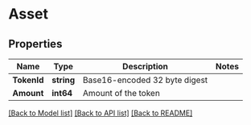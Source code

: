 # Asset

## Properties

Name | Type | Description | Notes
------------ | ------------- | ------------- | -------------
**TokenId** | **string** | Base16-encoded 32 byte digest | 
**Amount** | **int64** | Amount of the token | 

[[Back to Model list]](../README.md#documentation-for-models) [[Back to API list]](../README.md#documentation-for-api-endpoints) [[Back to README]](../README.md)


